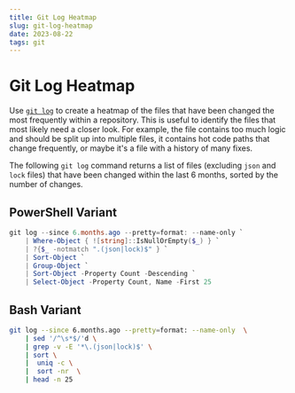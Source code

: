 ```yaml
---
title: Git Log Heatmap
slug: git-log-heatmap
date: 2023-08-22
tags: git
---
```


# Git Log Heatmap

Use [`git log`](https://git-scm.com/docs/git-log) to create a heatmap of the files that have been changed the most frequently within a repository.
This is useful to identify the files that most likely need a closer look.
For example, the file contains too much logic and should be split up into multiple files, it contains hot code paths that change frequently, or maybe it's a file with a history of many fixes.

The following `git log` command returns a list of files (excluding `json` and `lock` files) that have been changed within the last 6 months, sorted by the number of changes.

## PowerShell Variant

```powershell
git log --since 6.months.ago --pretty=format: --name-only `
    | Where-Object { ![string]::IsNullOrEmpty($_) } `
    | ?{$_ -notmatch ".(json|lock)$" } `
    | Sort-Object `
    | Group-Object `
    | Sort-Object -Property Count -Descending `
    | Select-Object -Property Count, Name -First 25
```

## Bash Variant

```bash
git log --since 6.months.ago --pretty=format: --name-only  \
    | sed '/^\s*$/'d \
    | grep -v -E '*\.(json|lock)$' \
    | sort \
    |  uniq -c \
    |  sort -nr  \
    | head -n 25
```
